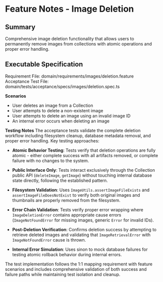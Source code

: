 # Feature Notes - Image Deletion

## Summary
Comprehensive image deletion functionality that allows users to permanently remove images from collections with atomic operations and proper error handling.

## Executable Specification
Requirement File: domain/requirements/images/deletion.feature
Acceptance Test File: domain/tests/acceptance/specs/images/deletion.spec.ts

**Scenarios**
- User deletes an image from a Collection
- User attempts to delete a non-existent image
- User attempts to delete an image using an invalid image ID
- An internal error occurs when deleting an image

**Testing Notes**
The acceptance tests validate the complete deletion workflow including filesystem cleanup, database metadata removal, and proper error handling. Key testing approaches:

- **Atomic Behavior Testing**: Tests verify that deletion operations are fully atomic - either complete success with all artifacts removed, or complete failure with no changes to the system.

- **Public Interface Only**: Tests interact exclusively through the Collection public API (`deleteImage`, `getImage`) without touching internal database state directly, following the established pattern.

- **Filesystem Validation**: Uses `ImageUtils.assertImageFileExists` and `assertImageFileDoesNotExist` to verify both original images and thumbnails are properly removed from the filesystem.

- **Error Chain Validation**: Tests verify proper error wrapping where `ImageDeletionError` contains appropriate cause errors (`ImageNotFoundError` for missing images, generic `Error` for invalid IDs).

- **Post-Deletion Verification**: Confirms deletion success by attempting to retrieve deleted images and validating that `ImageRetrievalError` with `ImageNotFoundError` cause is thrown.

- **Internal Error Simulation**: Uses sinon to mock database failures for testing atomic rollback behavior during internal errors.

The test implementation follows the 1:1 mapping requirement with feature scenarios and includes comprehensive validation of both success and failure paths while maintaining test isolation and cleanup.